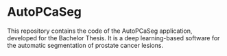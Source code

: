 # AutoPCaSeg
This repository contains the code of the AutoPCaSeg application, developed for the Bachelor Thesis. It is a deep learning-based software for the automatic segmentation of prostate cancer lesions. 
